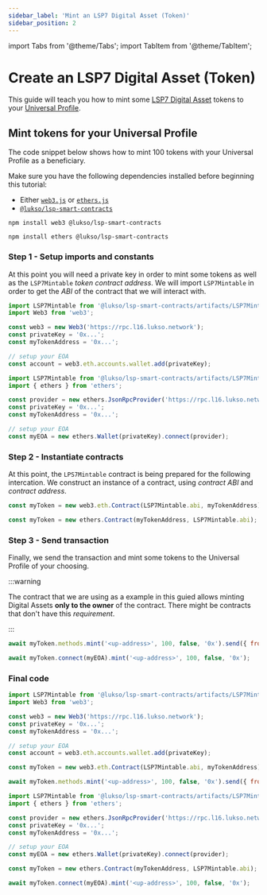 ```yaml
---
sidebar_label: 'Mint an LSP7 Digital Asset (Token)'
sidebar_position: 2
---
```


import Tabs from '@theme/Tabs';
import TabItem from '@theme/TabItem';

# Create an LSP7 Digital Asset (Token)

This guide will teach you how to mint some [LSP7 Digital Asset](../../standards/nft-2.0/LSP7-Digital-Asset.md) tokens to your [Universal Profile](../../standards/universal-profile/lsp0-erc725account.md).

## Mint tokens for your Universal Profile

The code snippet below shows how to mint 100 tokens with your Universal Profile as a beneficiary.

Make sure you have the following dependencies installed before beginning this tutorial:

- Either [`web3.js`](https://github.com/web3/web3.js) or [`ethers.js`](https://github.com/ethers-io/ethers.js/)
- [`@lukso/lsp-smart-contracts`](https://github.com/lukso-network/lsp-smart-contracts/)

<Tabs>
  
  <TabItem value="web3js" label="web3.js">

```shell title="Install the dependencies"
npm install web3 @lukso/lsp-smart-contracts
```

  </TabItem>

  <TabItem value="ethersjs" label="ethers.js">

```shell title="Install the dependencies"
npm install ethers @lukso/lsp-smart-contracts
```

  </TabItem>

</Tabs>

### Step 1 - Setup imports and constants

At this point you will need a private key in order to mint some tokens as well as the `LSP7Mintable` _token contract address_.
We will import `LSP7Mintable` in order to get the _ABI_ of the contract that we will interact with.

<Tabs>
  
  <TabItem value="web3js" label="web3.js">

```javascript
import LSP7Mintable from '@lukso/lsp-smart-contracts/artifacts/LSP7Mintable.json';
import Web3 from 'web3';

const web3 = new Web3('https://rpc.l16.lukso.network');
const privateKey = '0x...';
const myTokenAddress = '0x...';

// setup your EOA
const account = web3.eth.accounts.wallet.add(privateKey);
```

  </TabItem>

  <TabItem value="ethersjs" label="ethers.js">

```javascript
import LSP7Mintable from '@lukso/lsp-smart-contracts/artifacts/LSP7Mintable.json';
import { ethers } from 'ethers';

const provider = new ethers.JsonRpcProvider('https://rpc.l16.lukso.network');
const privateKey = '0x...';
const myTokenAddress = '0x...';

// setup your EOA
const myEOA = new ethers.Wallet(privateKey).connect(provider);
```

  </TabItem>

</Tabs>

### Step 2 - Instantiate contracts

At this point, the `LPS7Mintable` contract is being prepared for the following intercation. We construct an instance of a contract, using _contract ABI_ and _contract address_.

<Tabs>
  
  <TabItem value="web3js" label="web3.js">

```javascript
const myToken = new web3.eth.Contract(LSP7Mintable.abi, myTokenAddress);
```

  </TabItem>

  <TabItem value="ethersjs" label="ethers.js">

```javascript
const myToken = new ethers.Contract(myTokenAddress, LSP7Mintable.abi);
```

  </TabItem>

</Tabs>

### Step 3 - Send transaction

Finally, we send the transaction and mint some tokens to the Universal Profile of your choosing.

:::warning

The contract that we are using as a example in this guied allows minting Digital Assets **only to the owner** of the contract. There might be contracts that don't have this _requirement_.

:::

<Tabs>
  
  <TabItem value="web3js" label="web3.js">

<!-- prettier-ignore-start -->

```javascript
await myToken.methods.mint('<up-address>', 100, false, '0x').send({ from: myEOA });
```

<!-- prettier-ignore-end -->

  </TabItem>

  <TabItem value="ethersjs" label="ethers.js">

```javascript
await myToken.connect(myEOA).mint('<up-address>', 100, false, '0x');
```

  </TabItem>

</Tabs>

### Final code

<Tabs>
  
  <TabItem value="web3js" label="web3.js">

<!-- prettier-ignore-start -->

```javascript
import LSP7Mintable from '@lukso/lsp-smart-contracts/artifacts/LSP7Mintable.json';
import Web3 from 'web3';

const web3 = new Web3('https://rpc.l16.lukso.network');
const privateKey = '0x...';
const myTokenAddress = '0x...';

// setup your EOA
const account = web3.eth.accounts.wallet.add(privateKey);

const myToken = new web3.eth.Contract(LSP7Mintable.abi, myTokenAddress);

await myToken.methods.mint('<up-address>', 100, false, '0x').send({ from: myEOA });
```

<!-- prettier-ignore-end -->

  </TabItem>

  <TabItem value="ethersjs" label="ethers.js">

```javascript
import LSP7Mintable from '@lukso/lsp-smart-contracts/artifacts/LSP7Mintable.json';
import { ethers } from 'ethers';

const provider = new ethers.JsonRpcProvider('https://rpc.l16.lukso.network');
const privateKey = '0x...';
const myTokenAddress = '0x...';

// setup your EOA
const myEOA = new ethers.Wallet(privateKey).connect(provider);

const myToken = new ethers.Contract(myTokenAddress, LSP7Mintable.abi);

await myToken.connect(myEOA).mint('<up-address>', 100, false, '0x');
```

  </TabItem>

</Tabs>
